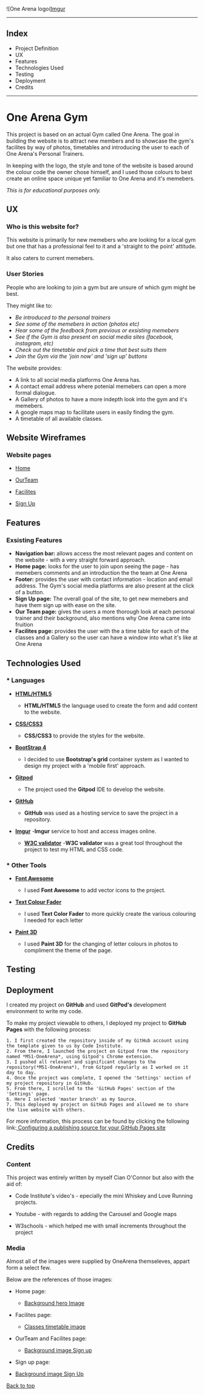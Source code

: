 <p id="top"></p>

![One Arena logo([Imgur](https://i.imgur.com/0qjc1sJ.png)

---

## Index

* Project Definition 
* UX 
* Features 
* Technologies Used 
* Testing 
* Deployment 
* Credits

---

# One Arena Gym

This project is based on an actual Gym called One Arena. The goal in building the website is to attract new members and to showcase the gym's 
facilites by way of photos, timetables and introducing the user to each of One Arena's Personal Trainers. 

In keeping with the logo, the style and tone of the website is based around the colour
code the owner chose himself, and I used those colours to best create an online space unique yet familiar to One Arena and it's memebers.

_This is for educational purposes only._

## UX 

### Who is this website for? 

This website is primarily for new memebers who are looking for a local gym but one that has a professional feel to it and a 'straight to the point' attitude.

It also caters to current memebers.
### User Stories 

People who are looking to join a gym but are unsure of which gym might be best.

They might like to:

- *Be introduced to the personal trainers*
- *See some of the memebers in action (photos etc)*
- *Hear some of the feedback from previous or exsisting memebers*
- *See if the Gym is also present on social media sites (facebook, instagram, etc)*
- *Check out the timetable and pick a time that best suits them*
- *Join the Gym via the 'join now' and 'sign up' buttons*

The website provides:

- A link to all social media platforms One Arena has.
- A contact email address where potenial memebers can open a more formal dialogue.
- A Gallery of photos to have a more indepth look into the gym and it's memebers.
- A google maps map to facilitate users in easily finding the gym.
- A timetable of all available classes.


## Website Wireframes

### Website pages
    
   
 * [Home](assets/wireframes/Home.png)

 * [OurTeam](assets/wireframes/OurTeam.png)

 * [Facilites](assets/wireframes/Facilities.png)

 * [Sign Up](assets/wireframes/SignUp.png)
 

## Features

### Exsisting Features

- **Navigation bar:** allows access the most relevant pages and content on the website - with a very straight forward approach.
- **Home page:**  looks for the user to join upon seeing the page - has memebers comments and an introduction the the team at One Arena
- **Footer:**   provides the user with contact information - location and email address. The Gym's social media platforms are also present at the click of a button.
- **Sign Up page:** The overall goal of the site, to get new memebers and have them sign up with ease on the site.
- **Our Team page:** gives the users a more thorough look at each personal trainer and their background, also mentions why One Arena came into fruition
- **Facilites page:** provides the user with the a time table for each of the classes and a Gallery so the user can have a window into what it's like at One Arena 

## Technologies Used 

### * Languages 

- <a href="https://en.wikipedia.org/wiki/HTML5"  target="_blank">**HTML/HTML5**</a>
  - **HTML/HTML5** the language used to create the form and add content to the website.


- <a href="https://en.wikipedia.org/wiki/Cascading_Style_Sheets"  target="_blank">**CSS/CSS3**</a>
  - **CSS/CSS3** to provide the styles for the website.


- <a href="https://getbootstrap.com/" target="_blank">**BootStrap 4**</a>
  - I decided to use **Bootstrap's grid** container system as I wanted to design my project with a 'mobile first' approach.


- <a href="https://www.gitpod.io/"  target="_blank">**Gitpod**</a>
  - The project used the **Gitpod** IDE to develop the website.


- <a href="https://github.com/" target="_blank">**GitHub**</a>
  - **GitHub** was used as a hosting service to save the project in a repository.

- <a href="https://imgur.com/" target="_blank">**Imgur**</a>
  -**Imgur** service to host and access images online.
  
  - <a href="https://validator.w3.org/" target="_blank">**W3C validator**</a>
    -**W3C validator** was a great tool throughout the project to test my HTML and CSS code.

### * Other Tools 

- <a href="https://fontawesome.com/" rel="noopener" target="_blank">**Font Awesome**</a>
  - I used **Font Awesome** to add vector icons to the project.

- <a href="http://patorjk.com/text-color-fader/" target="_blank">**Text Colour Fader**</a>
   - I used **Text Color Fader** to more quickly create the various colouring I needed for each letter

 - <a href="https://www.microsoft.com/en-us/p/paint-3d/9nblggh5fv99?activetab=pivot:overviewtab" target="_blank"> **Paint 3D**</a>
   - I used **Paint 3D** for the changing of letter colours in photos to compliment the theme of the page.



## Testing 



## Deployment 

I created my project on **GitHub** and used **GitPod's** development environment to write my code.

To make my project viewable to others, I deployed my project to **GitHub Pages** with the following process:

    1. I first created the repository inside of my GitHub account using the template given to us by Code Institute.
    2. From there, I launched the project on Gitpod from the repository named *MS1-OneArena*, using Gitpod's Chrome extension.
    3. I pushed all relevant and significant changes to the repository(*MS1-OneArena*), from Gitpod regularly as I worked on it day to day.
    4. Once the project was complete, I opened the 'Settings' section of my project repository in GitHub.
    5. From there, I scrolled to the 'GitHub Pages' section of the 'Settings' page.
    6. Here I selected 'master branch' as my Source.
    7. This deployed my project on GitHub Pages and allowed me to share the live website with others.


 For more information, this process can be found by clicking the following link:<a href="https://help.github.com/en/github/working-with-github-pages/configuring-a-publishing-source-for-your-github-pages-site"> Configuring a publishing source for your GitHub Pages site </a>

## Credits 

 ### Content 

 This project was entirely written by myself Cian O'Connor but also with the aid of:

 * Code Institute's video's - epecially the mini Whiskey and Love Running projects.

 * Youtube - with regards to adding the Carousel and Google maps

 * W3schools - which helped me with small increments throughout the project

 ### Media

 Almost all of the images were supplied by OneArena themseleves, appart form a select few.

 Below are the references of those images:

 * Home page:
    - <a href="https://time.com/5795492/gym-fitness-studio-coronavirus/"> Background hero Image</a>

 * Facilites page:
     - <a href="https://classic105.com/here-are-reasons-why-kenyans-still-find-it-hard-to-hit-the-gym/">Classes timetable image</a>

 * OurTeam and Facilites page:
    - <a href="https://dnyuz.com/2019/09/01/labor-day-2019-which-gyms-are-open-planet-fitness-la-fitness-golds-gym-anytime-fitness-opening-hours/">Background image Sign up</a>

 * Sign up page: 
  - <a href="https://www.southernstar.ie/life/dont-fear-the-gym-4199480">Background image Sign Up</a>


<a href="#top">Back to top</a>